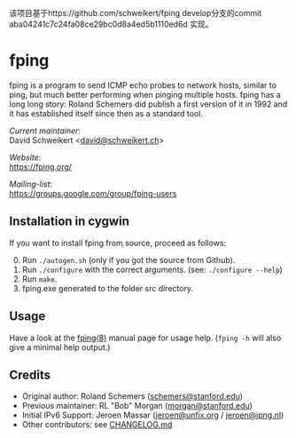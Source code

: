 该项目基于https://github.com/schweikert/fping develop分支的commit aba04241c7c24fa08ce29bc0d8a4ed5b1110ed6d 实现。
# fping

fping is a program to send ICMP echo probes to network hosts, similar to ping,
but much better performing when pinging multiple hosts. fping has a long long
story: Roland Schemers did publish a first version of it in 1992 and it has
established itself since then as a standard tool.

_Current maintainer_:  
  David Schweikert \<david@schweikert.ch\>

_Website_:  
  https://fping.org/

_Mailing-list_:  
  https://groups.google.com/group/fping-users

## Installation in cygwin

If you want to install fping from source, proceed as follows:

0. Run `./autogen.sh`
   (only if you got the source from Github).
1. Run `./configure` with the correct arguments.
   (see: `./configure --help`)
2. Run `make`.
3. fping.exe generated to the folder src directory.

## Usage

Have a look at the [fping(8)](doc/fping.pod) manual page for usage help.
(`fping -h` will also give a minimal help output.)

## Credits

* Original author:  Roland Schemers (schemers@stanford.edu)
* Previous maintainer:  RL "Bob" Morgan (morgan@stanford.edu)
* Initial IPv6 Support: Jeroen Massar (jeroen@unfix.org / jeroen@ipng.nl)
* Other contributors: see [CHANGELOG.md](CHANGELOG.md)
